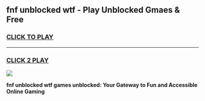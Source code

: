 
## fnf unblocked wtf - Play Unblocked Gmaes & Free
<h3>
<a href="https://news.freeplayer.one?title=fnf_unblocked_wtf&ref=16F">CLICK TO PLAY</a></h3>
<hr>

<h3>
<a href="https://news.freeplayer.one?title=fnf_unblocked_wtf&ref=16F">CLICK 2 PLAY</a>
  
</h3>

<a href="https://news.freeplayer.one?title=fnf_unblocked_wtf&ref=16F/"><img src="https://clearcache.store/games.png"></a>


**fnf unblocked wtf games unblocked: Your Gateway to Fun and Accessible Online Gaming**
